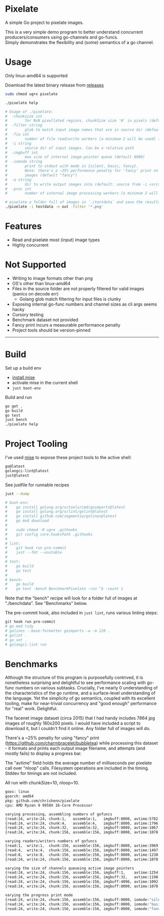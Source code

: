 # Pixelate

A simple Go project to pixelate images. 

This is a very simple demo program to better understand concurrent producers/consumers using go-channels and go-funcs.  
Simply demonstrates the flexibility and (some) semantics of a go channel.


# Usage 

Only linux-amd64 is supported

Download the latest binary release from [releases](https://github.com/chrishenn/pixelate/releases/latest)

```bash
sudo chmod ug+x pixelate

./pixelate help

# Usage of ./pixelate:
#  -chunksize int
#        for NxN pixellated regions, chunkSize size 'N' in pixels (default 10)
#  -filter string
#        glob to match input image names that are in source dir (default "*")
#  -fio int
#        number of file read/write workers [a minimum 2 will be used] (default 48)
#  -i string
#        source dir of input images. Can be a relative path
#  -imgbuff int
#        max size of internal image-pointer queue (default 8000)
#  -iomode string
#        print to stdout with mode in {silent, basic, fancy}.
#        Note: there's a ~25% performance penalty for 'fancy' print on large numbers of input
#        images (default "fancy")
#  -o string
#        dir to write output images into (default: source from -i <src>)
#  -proc int
#        number of internal image processing workers [a minimum 2 will be used] (default 312)

# pixelate a folder full of images in `./testdata` and save the results to `./out`
./pixelate -i testdata -o out -filter '*.png'
```


# Features

- Read and pixelate most (input) image types
- Highly concurrent


# Not Supported

- Writing to image formats other than png
- OS's other than linux-amd64
- Files in the source folder are not properly filtered for valid images (panics on decode err)
  - Golang glob match filtering for input files is clunky
- Exposing internal go-func numbers and channel sizes as cli args seems hacky
- Cursory testing
- Benchmark dataset not provided
- Fancy print incurs a measurable performance penalty
- Project tools should be version-pinned


---


# Build

Set up a build env
- [install mise](https://mise.jdx.dev/getting-started.html)
- activate mise in the current shell
- `just boot-env`

Build and run
```bash
go get .
go build
go test
just bench
./pixelate help
```


# Project Tooling

I've used [mise](https://mise.jdx.dev) to expose these project tools to the active shell:
```bash
go@latest
golangci-lint@latest
just@latest
```

See justfile for runnable recipes
```bash
just --dump

# boot-env:
#    go install golang.org/x/tools/cmd/goimports@latest
#    go install golang.org/x/lint/golint@latest
#    go install github.com/segmentio/golines@latest
#    go mod download
#
#    sudo chmod -R ug+x .githooks
#    git config core.hooksPath .githooks
#
# lint:
#    git hook run pre-commit
#    just --fmt --unstable
#
# test:
#    go build
#    go test
#
# bench:
#    go build
#    go test -bench BenchmarkPixelate -run ^$ -count 1
```
Note that the "bench" recipe will look for a folder full of images at "./benchdata". See "Benchmarks" below.

The pre-commit hook, also included in `just lint`, runs various linting steps:
```bash
git hook run pre-commit
# go mod tidy
# golines --base-formatter goimports -w -m 120 .
# golint .
# go vet .
# golangci-lint run
```


# Benchmarks

Although the structure of this program is purposefully contrived, it is nonetheless surprising and delightful to see 
performance scaling with go-func numbers on various subtasks. Crucially, I've nearly 0 understanding of the 
characteristics of the go runtime, and a surface-level understanding of the language. Yet the simplicity of go 
semantics, coupled with its excellent tooling, make for near-trivial concurrency and "good enough" performance for 
"real" work. Delightful.   

The facenet image dataset (circa 2015) that I had handy includes 7864 jpg images of roughly 160x200 pixels. I would 
have included a script to download it, but I couldn't find it online. Any folder full of images will do.

There's a ~25% penalty for using "fancy" print (https://github.com/charmbracelet/bubbletea) while processing this 
dataset - it formats and prints each output image filename, and attempts (and mostly fails) to display a progress bar.

The "avtime" field holds the average number of milliseconds per pixelate call over "nloop" calls. Filesystem 
operations are included in the timing. Stddev for timings are not included.

All run with chunkSize=10, nloop=10.

```bash
goos: linux
goarch: amd64
pkg: github.com/chrishenn/pixelate
cpu: AMD Ryzen 9 9950X 16-Core Processor

varying processing, assembling numbers of gofuncs 
{read:24, write:24, chunk:1,   assemble:1,   imgbuff:8000, avtime:5782.2}
{read:24, write:24, chunk:4,   assemble:4,   imgbuff:8000, avtime:1796.7}
{read:24, write:24, chunk:32,  assemble:32,  imgbuff:8000, avtime:1067.5}
{read:24, write:24, chunk:156, assemble:156, imgbuff:8000, avtime:1078.8}

varying readers/writers numbers of gofuncs 
{read:1,  write:1,  chunk:156, assemble:156, imgbuff:8000, avtime:3969.1}
{read:4,  write:4,  chunk:156, assemble:156, imgbuff:8000, avtime:1497.7}
{read:8,  write:8,  chunk:156, assemble:156, imgbuff:8000, avtime:1230.4}
{read:24, write:24, chunk:156, assemble:156, imgbuff:8000, avtime:1078.8}

varying the size of channels queueing active image pointers 
{read:24, write:24, chunk:156, assemble:156, imgbuff:1,    avtime:1254.9}
{read:24, write:24, chunk:156, assemble:156, imgbuff:32,   avtime:1198.2}
{read:24, write:24, chunk:156, assemble:156, imgbuff:4096, avtime:1092.5}
{read:24, write:24, chunk:156, assemble:156, imgbuff:8000, avtime:1078.8}

varying the progress print mode 
{read:24, write:24, chunk:156, assemble:156, imgbuff:8000, iomode:"silent", avtime:1070.2}
{read:24, write:24, chunk:156, assemble:156, imgbuff:8000, iomode:"basic",  avtime:1081.6}
{read:24, write:24, chunk:156, assemble:156, imgbuff:8000, iomode:"fancy",  avtime:1345.6}
```

